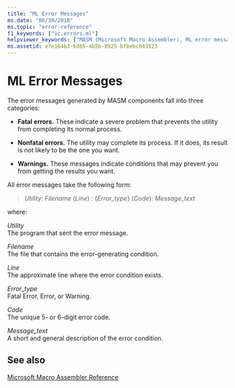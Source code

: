 ```yaml
---
title: "ML Error Messages"
ms.date: "08/30/2018"
ms.topic: "error-reference"
f1_keywords: ["vc.errors.ml"]
helpviewer_keywords: ["MASM (Microsoft Macro Assembler), ML error messages"]
ms.assetid: e7e164b3-6d65-4b5b-8925-bfbebc043523
---
```

# ML Error Messages

The error messages generated by MASM components fall into three categories:

- **Fatal errors.** These indicate a severe problem that prevents the utility from completing its normal process.

- **Nonfatal errors.** The utility may complete its process. If it does, its result is not likely to be the one you want.

- **Warnings.** These messages indicate conditions that may prevent you from getting the results you want.

All error messages take the following form:

> *Utility*: *Filename* (*Line*) : {*Error_type*} (*Code*): *Message_text*

where:

*Utility*<br/>
The program that sent the error message.

*Filename*<br/>
The file that contains the error-generating condition.

*Line*<br/>
The approximate line where the error condition exists.

*Error_type*<br/>
Fatal Error, Error, or Warning.

*Code*<br/>
The unique 5- or 6-digit error code.

*Message_text*<br/>
A short and general description of the error condition.

## See also

[Microsoft Macro Assembler Reference](../../assembler/masm/microsoft-macro-assembler-reference.md)<br/>
